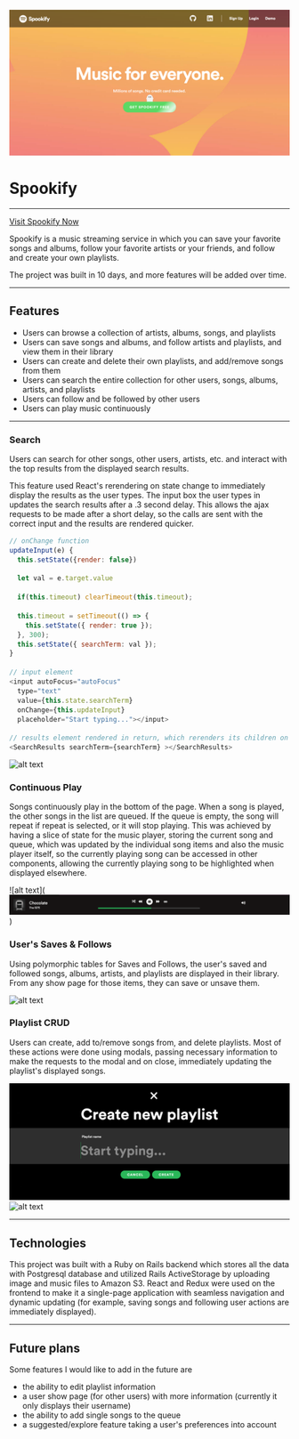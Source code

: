 ![alt text](https://github.com/amanpriya-k/spookify/blob/master/landing-page.png)
# Spookify
---

[Visit Spookify Now](https://spookify.herokuapp.com)

Spookify is a music streaming service in which you can save your favorite songs and albums, follow your favorite artists or your friends, and follow and create your own playlists.

The project was built in 10 days, and more features will be added over time.

---

## Features

- Users can browse a collection of artists, albums, songs, and playlists
- Users can save songs and albums, and follow artists and playlists, and view them in their library
- Users can create and delete their own playlists, and add/remove songs from them
- Users can search the entire collection for other users, songs, albums, artists, and playlists
- Users can follow and be followed by other users
- Users can play music continuously

---

### Search

Users can search for other songs, other users, artists, etc. and interact with the top results from the displayed search results.

This feature used React's rerendering on state change to immediately display the results as the user types. The input box the user types in updates the search results after a .3 second delay. This allows the ajax requests to be made after a short delay, so the calls are sent with the correct input and the results are rendered quicker.

```javascript
// onChange function
updateInput(e) {
  this.setState({render: false})

  let val = e.target.value

  if(this.timeout) clearTimeout(this.timeout);

  this.timeout = setTimeout(() => {
    this.setState({ render: true });
  }, 300);
  this.setState({ searchTerm: val });
}

// input element
<input autoFocus="autoFocus"
  type="text"
  value={this.state.searchTerm}
  onChange={this.updateInput}
  placeholder="Start typing..."></input>

// results element rendered in return, which rerenders its children on change of searchTerm
<SearchResults searchTerm={searchTerm} ></SearchResults>
```
![alt text](http://g.recordit.co/04xYCJAxV4.gif)

### Continuous Play

Songs continuously play in the bottom of the page. When a song is played, the other songs in the list are queued. If the queue is empty, the song will repeat if repeat is selected, or it will stop playing. This was achieved by having a slice of state for the music player, storing the current song and queue, which was updated by the individual song items and also the music player itself, so the currently playing song can be accessed in other components, allowing the currently playing song to be highlighted when displayed elsewhere.

![alt text](![alt text](https://github.com/amanpriya-k/spookify/blob/master/play.png))

### User's Saves & Follows

Using polymorphic tables for Saves and Follows, the user's saved and followed songs, albums, artists, and playlists are displayed in their library. From any show page for those items, they can save or unsave them.

![alt text](https://github.com/amanpriya-k/spookify/blob/master/library-page.png)


### Playlist CRUD

Users can create, add to/remove songs from, and delete playlists. Most of these actions were done using modals, passing necessary information to make the requests to the modal and on close, immediately updating the playlist's displayed songs.

![alt text](https://github.com/amanpriya-k/spookify/blob/master/create-playlist.png)
![alt text](http://g.recordit.co/SzcvyMMzG8.gif)


----

## Technologies

This project was built with a Ruby on Rails backend which stores all the data with Postgresql database and utilized Rails ActiveStorage by uploading image and music files to Amazon S3. React and Redux were used on the frontend to make it a single-page application with seamless navigation and dynamic updating (for example, saving songs and following user actions are immediately displayed).

---

## Future plans

Some features I would like to add in the future are
  - the ability to edit playlist information
  - a user show page (for other users) with more information (currently it only displays their username)
  - the ability to add single songs to the queue
  - a suggested/explore feature taking a user's preferences into account

